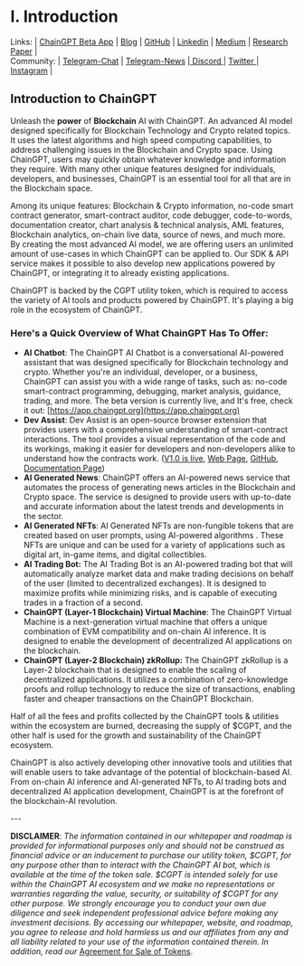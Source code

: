 # I. Introduction

Links: | [ChainGPT Beta App](https://app.chaingpt.org) | [Blog](https://chaingpt.org) | [GitHub](https://github.com/chaingpt-org) | [Linkedin](https://www.linkedin.com/company/chaingpt) | [Medium](https://medium.com/@chaingpt) | [Research Paper](https://uploads-ssl.webflow.com/63d0e411b048e60e70c275df/63d6498bd4b43923151548ac\_research.pdf) | \
Community: | [Telegram-Chat](https://t.me/chain\_gpt) | [Telegram-News](https://t.me/chaingptnews) |[ Discord ](https://discord.gg/sv2NfqSgVW)| [Twitter ](https://twitter.com/Chain\_GPT)| [Instagram](https://www.instagram.com/chaingpt) |

## Introduction to ChainGPT

Unleash the **power** of **Blockchain** AI with ChainGPT. An advanced AI model designed specifically for Blockchain Technology and Crypto related topics. It uses the latest algorithms and high speed computing capabilities, to address challenging issues in the Blockchain and Crypto space. Using ChainGPT, users may quickly obtain whatever knowledge and information they require. With many other unique features designed for individuals, developers, and businesses, ChainGPT is an essential tool for all that are in the Blockchain space.&#x20;

Among its unique features: Blockchain & Crypto information, no-code smart contract generator, smart-contract auditor, code debugger, code-to-words, documentation creator, chart analysis & technical analysis, AML features, Blockchain analytics, on-chain live data, source of news, and much more. By creating the most advanced AI model, we are offering users an unlimited amount of use-cases in which ChainGPT can be applied to. Our SDK & API service makes it possible to also develop new applications powered by ChainGPT, or integrating it to already existing applications.&#x20;

ChainGPT is backed by the CGPT utility token, which is required to access the variety of AI tools and products powered by ChainGPT. It's playing a big role in the ecosystem of ChainGPT.



### Here's a Quick Overview of What ChainGPT Has To Offer:

* **AI Chatbot**: The ChainGPT AI Chatbot is a conversational AI-powered assistant that was designed specifically for Blockchain technology and crypto. Whether you're an individual, developer, or a business, ChainGPT can assist you with a wide range of tasks, such as: no-code smart-contract programming, debugging, market analysis, guidance, trading, and more. The beta version is currently live, and It's free, check it out: [https://app.chaingpt.org](https://app.chaingpt.org)
* **Dev Assist**: Dev Assist is an open-source browser extension that provides users with a comprehensive understanding of smart-contract interactions. The tool provides a visual representation of the code and its workings, making it easier for developers and non-developers alike to understand how the contracts work. ([V1.0 is live](https://chrome.google.com/webstore/detail/devassist-chaingpt/hdegcnnmimpfkeeodhihkiiocojgnpgg?hl=en), [Web Page](https://chaingpt.org/devassist),  [GitHub](https://github.com/ChainGPT-org/DevAssist-Extension), [Documentation Page](chaingpt-ai-and-utilities/ii.-ai-tools-and-platforms-powered-by-chaingpt/devassist-browser-extension.md))
* **AI Generated News**: ChainGPT offers an AI-powered news service that automates the process of generating news articles in the Blockchain and Crypto space. The service is designed to provide users with up-to-date and accurate information about the latest trends and developments in the sector.
* **AI Generated NFTs**: AI Generated NFTs are non-fungible tokens that are created based on user prompts, using AI-powered algorithms . These NFTs are unique and can be used for a variety of applications such as digital art, in-game items, and digital collectibles.
* **AI Trading Bot:** The AI Trading Bot is an AI-powered trading bot that will automatically analyze market data and make trading decisions on behalf of the user (limited to decentralized exchanges). It is designed to maximize profits while minimizing risks, and is capable of executing trades in a fraction of a second.
* **ChainGPT (Layer-1 Blockchain) Virtual Machine**: The ChainGPT Virtual Machine is a next-generation virtual machine that offers a unique combination of EVM compatibility and on-chain AI inference. It is designed to enable the development of decentralized AI applications on the blockchain.
* **ChainGPT (Layer-2 Blockchain)  zkRollup:** The ChainGPT zkRollup is a Layer-2 blockchain that is designed to enable the scaling of decentralized applications. It utilizes a combination of zero-knowledge proofs and rollup technology to reduce the size of transactions, enabling faster and cheaper transactions on the ChainGPT Blockchain.

Half of all the fees and profits collected by the ChainGPT tools & utilities within the ecosystem are burned, decreasing the supply of $CGPT, and the other half is used for the growth and sustainability of the ChainGPT ecosystem.

ChainGPT is also actively developing other innovative tools and utilities that will enable users to take advantage of the potential of blockchain-based AI. From on-chain AI inference and AI-generated NFTs, to AI trading bots and decentralized AI application development, ChainGPT is at the forefront of the blockchain-AI revolution.

\---

**DISCLAIMER**: _The information contained in our whitepaper and roadmap is provided for informational purposes only and should not be construed as financial advice or an inducement to purchase our utility token, $CGPT, for any purpose other than to interact with the ChainGPT AI bot, which is available at the time of the token sale. $CGPT is intended solely for use within the ChainGPT AI ecosystem and we make no representations or warranties regarding the value, security, or suitability of $CGPT for any other purpose. We strongly encourage you to conduct your own due diligence and seek independent professional advice before making any investment decisions. By accessing our whitepaper, website, and roadmap, you agree to release and hold harmless us and our affiliates from any and all liability related to your use of the information contained therein.  In addition, read our_ [Agreement for Sale of Tokens](https://www.chaingpt.org/licences).
